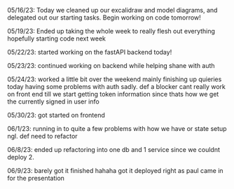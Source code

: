 05/16/23:
Today we cleaned up our excalidraw and model diagrams, and delegated out our starting tasks. Begin working on code tomorrow!

05/19/23:
Ended up taking the whole week to really flesh out everything hopefully starting code next week

05/22/23:
started working on the fastAPI backend today!

05/23/23:
continued working on backend while helping shane with auth

05/24/23:
worked a little bit over the weekend mainly finishing up quieries today
having some problems with auth sadly. def a blocker cant really work on front end till we start getting token information since thats how we get the currently signed in user info

05/30/23:
got started on frontend

06/1/23:
running in to quite a few problems with how we have or state setup ngl. def need to refactor

06/8/23:
ended up refactoring into one db and 1 service since we couldnt deploy 2.

06/9/23:
barely got it finished hahaha got it deployed right as paul came in for the presentation
